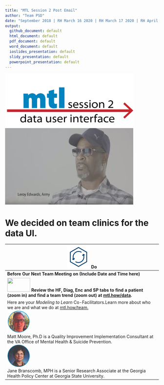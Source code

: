 ```yaml
---
title: "MTL Session 2 Post Email"
author: "Team PSD"
date: "September 2018 | RH March 16 2020 | RH March 17 2020 | RH April 6 2020"
output: 
  github_document: default
  html_document: default
  pdf_document: default
  word_document: default
  ioslides_presentation: default
  slidy_presentation: default
  powerpoint_presentation: default
---
```



<!-- MTL Logo, HTML img tag -->
[<img src = "https://github.com/lzim/teampsd/blob/master/resources/title_slides/mtl_s02_data_ui_title.png"
     height = "175" width = "420">](https://github.com/lzim/mtl/blob/master/blue/session02/s02_learner/mtl_session02_see.md)
[<img src="https://github.com/lzim/teampsd/blob/master/resources/vapor_team_youtube/edwards_vapor.jpg" height="250" width="420">](https://youtu.be/uaXbTnE8Vts)   

# We decided on team clinics for the data UI.

<!-- Do/Done Tables -->
[<img src = "https://raw.githubusercontent.com/lzim/teampsd/master/resources/icons/do.png" height = "75" width = "75">](https://github.com/lzim/mtl/blob/master/blue/session03/s03_learner/mtl_session03_see.md) **Do** |
| --- |
|**Before Our Next Team Meeting on (Include Date and Time here)**|
|[<img src = "https://raw.githubusercontent.com/lzim/teampsd/master/resources/logos/mtl_how_data_sm.png" height = "45" width = "75">](http://mtl.how/data) **Review the HF, Diag, Enc and SP tabs to find a patient (zoom in) and find a team trend (zoom out) at [mtl.how/data](https://mtl.how/data).**  |
Here are your _Modeling to Learn_ Co-Facilitators.Learn more about who we are and what we do at [mtl.how/team.](https://mtl.how/team) <br> [<img src="https://github.com/lzim/teampsd/blob/master/resources/small_circle_headshots/moore_headshot_circle.jpg" height= "75" width="75">](https://forio.com/app/va/va-psd-team/teampsd.html) <br> Matt Moore, Ph.D is a Quality Improvement Implementation Consultant at the VA Office of Mental Health & Suicide Prevention. <br> [<img src="https://github.com/lzim/teampsd/blob/master/resources/small_circle_headshots/branscomb_headshot_circle.jpg" height="75" width="75">](https://forio.com/app/va/va-psd-team/teampsd.html) <br> Jane Branscomb, MPH is a Senior Research Associate at the Georgia Health Policy Center at Georgia State University.  | 

